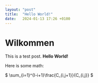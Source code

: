 ```yaml
---
layout: "post"
title:  "Hello World!"
date:   2024-01-13 17:26 +0100
---
```

# Wilkommen 

This is a test post. **Hello World!**

Here is some math:

$ \sum_{i=1}^{I-i+1}\frac{C_{i,j+1}}{C_{i,j}} $